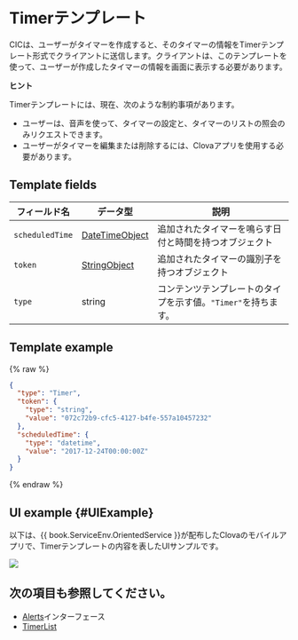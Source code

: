 # Timerテンプレート
CICは、ユーザーがタイマーを作成すると、そのタイマーの情報をTimerテンプレート形式でクライアントに送信します。クライアントは、このテンプレートを使って、ユーザーが作成したタイマーの情報を画面に表示する必要があります。

<div class="tip">
<p><strong>ヒント</strong></p>
<p>Timerテンプレートには、現在、次のような制約事項があります。</p>
<ul>
  <li>ユーザーは、音声を使って、タイマーの設定と、タイマーのリストの照会のみリクエストできます。</li>
  <li>ユーザーがタイマーを編集または削除するには、Clovaアプリを使用する必要があります。</li>
</ul>
</div>

## Template fields

| フィールド名       | データ型    | 説明                     |
|---------------|---------|-----------------------------|
| `scheduledTime` | [DateTimeObject](/Develop/References/ContentTemplates/Shared_Objects.md#DateTimeObject) | 追加されたタイマーを鳴らす日付と時間を持つオブジェクト             |
| `token`         | [StringObject](/Develop/References/ContentTemplates/Shared_Objects.md#StringObject)     | 追加されたタイマーの識別子を持つオブジェクト                     |
| `type`          | string                                                                              | コンテンツテンプレートのタイプを示す値。`"Timer"`を持ちます。        |

## Template example

{% raw %}

```json
{
  "type": "Timer",
  "token": {
    "type": "string",
    "value": "072c72b9-cfc5-4127-b4fe-557a10457232"
  },
  "scheduledTime": {
    "type": "datetime",
    "value": "2017-12-24T00:00:00Z"
  }
}
```

{% endraw %}

## UI example {#UIExample}

以下は、{{ book.ServiceEnv.OrientedService }}が配布したClovaのモバイルアプリで、Timerテンプレートの内容を表したUIサンプルです。

![](/Develop/Assets/Images/Content_Template-Timer.png)

## 次の項目も参照してください。
* [Alerts](/Develop/References/CICInterface/Alerts.md)インターフェース
* [TimerList](/Develop/References/ContentTemplates/TimerList.md)
